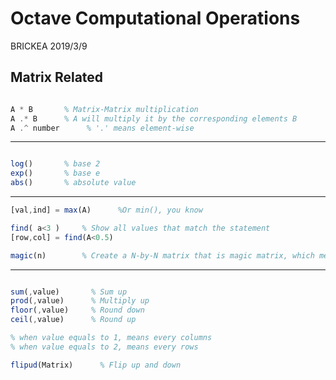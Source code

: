 # Octave Computational Operations

BRICKEA
2019/3/9

## Matrix Related

```octave

A * B       % Matrix-Matrix multiplication
A .* B      % A will multiply it by the corresponding elements B
A .^ number      % '.' means element-wise

```

---

```octave

log()       % base 2
exp()       % base e
abs()       % absolute value
```

---

```octave
[val,ind] = max(A)      %Or min(), you know

find( a<3 )     % Show all values that match the statement
[row,col] = find(A<0.5)

magic(n)        % Create a N-by-N matrix that is magic matrix, which means elements sum along all rows, columns, diagonals are same.

```

---

```octave

sum(,value)       % Sum up
prod(,value)      % Multiply up
floor(,value)     % Round down
ceil(,value)      % Round up

% when value equals to 1, means every columns
% when value equals to 2, means every rows

flipud(Matrix)      % Flip up and down

```